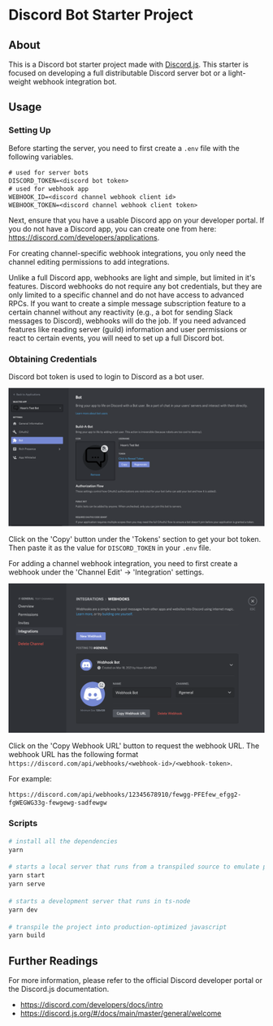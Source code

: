# Discord Bot Starter Project

## About

This is a Discord bot starter project made with [Discord.js](https://discord.js.org/#/docs/main/stable/general/welcome).
This starter is focused on developing a full distributable Discord server bot or a light-weight webhook integration bot.

## Usage

### Setting Up

Before starting the server, you need to first create a `.env` file with the following variables.

```env
# used for server bots
DISCORD_TOKEN=<discord bot token>
# used for webhook app
WEBHOOK_ID=<discord channel webhook client id>
WEBHOOK_TOKEN=<discord channel webhook client token>
```

Next, ensure that you have a usable Discord app on your developer portal.
If you do not have a Discord app, you can create one from here: <https://discord.com/developers/applications>.

For creating channel-specific webhook integrations, you only need the channel editing permissions to add integrations.

Unlike a full Discord app, webhooks are light and simple, but limited in it's features.
Discord webhooks do not require any bot credentials, but they are only limited to a specific channel and do not have access to advanced RPCs.
If you want to create a simple message subscription feature to a certain channel without any reactivity (e.g., a bot for sending Slack messages to Discord), webhooks will do the job.
If you need advanced features like reading server (guild) information and user permissions or react to certain events, you will need to set up a full Discord bot.

### Obtaining Credentials

Discord bot token is used to login to Discord as a bot user.

![bot-token](img/bot-token.png)

Click on the 'Copy' button under the 'Tokens' section to get your bot token.
Then paste it as the value for `DISCORD_TOKEN` in your `.env` file.

For adding a channel webhook integration, you need to first create a webhook under the 'Channel Edit' -> 'Integration' settings.

![webhook-integration](img/channel-integration.png)

Click on the 'Copy Webhook URL' button to request the webhook URL.
The webhook URL has the following format `https://discord.com/api/webhooks/<webhook-id>/<webhook-token>`.

For example:

```url
https://discord.com/api/webhooks/12345678910/fewgg-PFEfew_efgg2-fgWEGWG33g-fewgewg-sadfewgw
```

### Scripts

```bash
# install all the dependencies
yarn

# starts a local server that runs from a transpiled source to emulate production
yarn start
yarn serve

# starts a development server that runs in ts-node
yarn dev

# transpile the project into production-optimized javascript
yarn build
```

## Further Readings

For more information, please refer to the official Discord developer portal or the Discord.js documentation.

- <https://discord.com/developers/docs/intro>
- <https://discord.js.org/#/docs/main/master/general/welcome>
